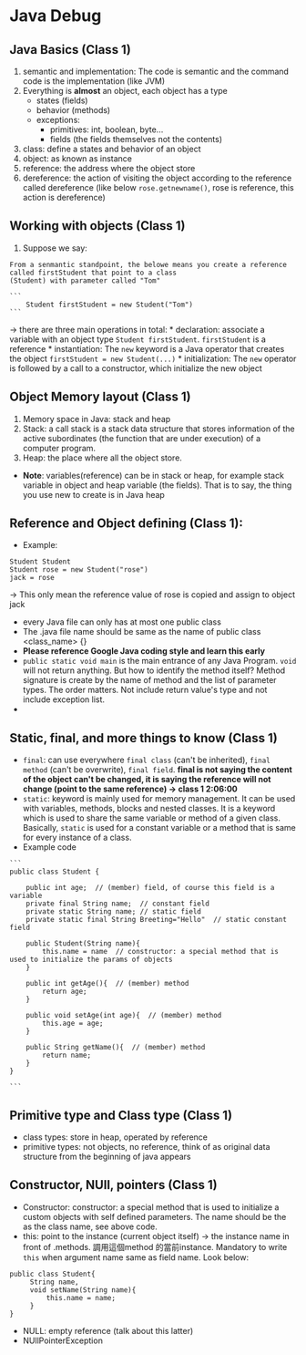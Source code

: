 # Java Debug 

## Java Basics (Class 1)

   1. semantic and implementation: The code is semantic and the command code is the implementation (like JVM)
   2. Everything is **almost** an object, each object has a type 
        * states (fields)
        * behavior (methods)
        * exceptions:
            * primitives: int, boolean, byte...
            * fields (the fields themselves not the contents)
   3. class: define a states and behavior of an object
   4. object: as known as instance
   5. reference: the address where the object store
   6. dereference: the action of visiting the object according to the reference called dereference (like below 
   `rose.getnewname()`, rose is reference, this action is dereference)
   
   
## Working with objects (Class 1)

   1. Suppose we say:
   
    From a senmantic standpoint, the belowe means you create a reference called firstStudent that point to a class 
    (Student) with parameter called "Tom"
    
    ``` 
        Student firstStudent = new Student("Tom")
    ```
   -> there are three main operations in total:
        * declaration: associate a variable with an object type `Student firstStudent`. `firstStudent` is a reference
        * instantiation: The `new` keyword is a Java operator that creates the object `firstStudent = new Student(...)`
        * initialization: The `new` operator is followed by a call to a constructor, which initialize the new object
    
    
## Object Memory layout (Class 1)

   1. Memory space in Java: stack and heap
   2. Stack: a call stack is a stack data structure that stores information of the active subordinates (the function 
    that are under execution) of a computer program. 
   3. Heap: the place where all the object store.
   
   * **Note**: variables(reference) can be in stack or heap, for example stack variable in object and heap variable 
   (the fields). That is to say, the thing you use new to create is in Java heap
   
   
## Reference and Object defining (Class 1):
   * Example:
   
    Student Student
    Student rose = new Student("rose")
    jack = rose
   -> This only mean the reference value of rose is copied and assign to object jack
   
   * every Java file can only has at most one public class
   * The .java file name should be same as the name of public class <class_name> {}
   * **Please reference Google Java coding style and learn this early**
   * `public static void main` is the main entrance of any Java Program. `void` will not return anything. But how to 
   identify the method itself? Method signature is create by the name of method and the list of parameter types. 
   The order matters. Not include return value's type and not include exception list.
   *  
    
    
## Static, final, and more things to know (Class 1)
   * `final`: can use everywhere `final class` (can't be inherited), `final method` (can't be overwrite), `final field`.
   **final is not saying the content of the object can't be changed, it is saying the reference will not change
   (point to the same reference) -> class 1 2:06:00**
   * `static`:  keyword is mainly used for memory management. It can be used with variables, methods, blocks and nested 
   classes. It is a keyword which is used to share the same variable or method of a given class. Basically, 
   `static` is used for a constant variable or a method that is same for every instance of a class.
   * Example code

    ```
    public class Student {
    
        public int age;  // (member) field, of course this field is a variable
        private final String name;  // constant field
        private static String name; // static field
        private static final String Breeting="Hello"  // static constant field 
        
        public Student(String name){
            this.name = name  // constructor: a special method that is used to initialize the params of objects
        }
        
        public int getAge(){  // (member) method
            return age;
        }
        
        public void setAge(int age){  // (member) method
            this.age = age;
        }

        public String getName(){  // (member) method
            return name;
        }    
    }
    
    ```

## Primitive type and Class type (Class 1)
   * class types: store in heap, operated by reference
   * primitive types: not objects, no reference, think of as original data structure from the beginning of java appears
   
   
## Constructor, NUll, pointers (Class 1)
   * Constructor: constructor: a special method that is used to initialize a custom objects with self defined 
   parameters. The name should be the as the class name, see above code.
   * this: point to the instance (current object itself) -> the instance name in front of .methods. 調用這個method 
   的當前instance. Mandatory to write `this` when argument name same as field name. Look below:
   
   ```
   public class Student{
        String name,
        void setName(String name){
            this.name = name;
        }
   }
   ```
    
   * NULL: empty reference (talk about this latter)
   * NUllPointerException 
   
   
   
   
   
   
   
   
   
   
   
   
   
   
   
   
   